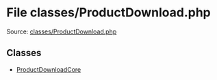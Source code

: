 File classes/ProductDownload.php
=========

Source: [classes/ProductDownload.php](https://github.com/PrestaShop/PrestaShop/blob/1.6.1.2/classes/ProductDownload.php)


Classes
-------

* [ProductDownloadCore](class.ProductDownloadCore.md)

